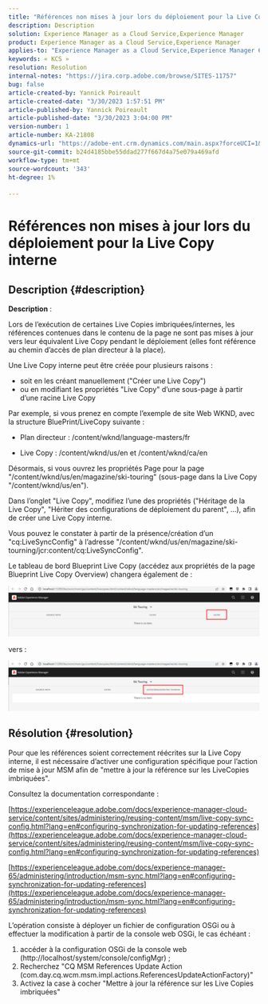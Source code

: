 ```yaml
---
title: "Références non mises à jour lors du déploiement pour la Live Copy interne"
description: Description
solution: Experience Manager as a Cloud Service,Experience Manager
product: Experience Manager as a Cloud Service,Experience Manager
applies-to: "Experience Manager as a Cloud Service,Experience Manager 6.5,Experience Manager"
keywords: « KCS »
resolution: Resolution
internal-notes: "https://jira.corp.adobe.com/browse/SITES-11757"
bug: false
article-created-by: Yannick Poireault
article-created-date: "3/30/2023 1:57:51 PM"
article-published-by: Yannick Poireault
article-published-date: "3/30/2023 3:04:00 PM"
version-number: 1
article-number: KA-21808
dynamics-url: "https://adobe-ent.crm.dynamics.com/main.aspx?forceUCI=1&pagetype=entityrecord&etn=knowledgearticle&id=458e4dd8-02cf-ed11-b597-6045bd0065b6"
source-git-commit: b24d4185bbe55ddad277f667d4a75e079a469afd
workflow-type: tm+mt
source-wordcount: '343'
ht-degree: 1%

---
```


# Références non mises à jour lors du déploiement pour la Live Copy interne

## Description {#description}


<b>Description</b> :

Lors de l’exécution de certaines Live Copies imbriquées/internes, les références contenues dans le contenu de la page ne sont pas mises à jour vers leur équivalent Live Copy pendant le déploiement (elles font référence au chemin d’accès de plan directeur à la place).

Une Live Copy interne peut être créée pour plusieurs raisons :

- soit en les créant manuellement (&quot;Créer une Live Copy&quot;)
- ou en modifiant les propriétés &quot;Live Copy&quot; d’une sous-page à partir d’une racine Live Copy




Par exemple, si vous prenez en compte l’exemple de site Web WKND, avec la structure BluePrint/LiveCopy suivante :

- Plan directeur : /content/wknd/language-masters/fr

- Live Copy : /content/wknd/us/en et /content/wknd/ca/en

Désormais, si vous ouvrez les propriétés Page pour la page &quot;/content/wknd/us/en/magazine/ski-touring&quot; (sous-page dans la Live Copy &quot;/content/wknd/us/en&quot;).

Dans l’onglet &quot;Live Copy&quot;, modifiez l’une des propriétés (&quot;Héritage de la Live Copy&quot;, &quot;Hériter des configurations de déploiement du parent&quot;, ...), afin de créer une Live Copy interne.

Vous pouvez le constater à partir de la présence/création d’un &quot;cq:LiveSyncConfig&quot; à l’adresse &quot;/content/wknd/us/en/magazine/ski-tourning/jcr:content/cq:LiveSyncConfig&quot;.

Le tableau de bord Blueprint Live Copy (accédez aux propriétés de la page Blueprint Live Copy Overview) changera également de :

![](assets/___0028539f-0bcf-ed11-b597-6045bd0065b6___.png)

vers :

![](assets/___0328539f-0bcf-ed11-b597-6045bd0065b6___.png)




## Résolution {#resolution}


Pour que les références soient correctement réécrites sur la Live Copy interne, il est nécessaire d’activer une configuration spécifique pour l’action de mise à jour MSM afin de &quot;mettre à jour la référence sur les LiveCopies imbriquées&quot;.

Consultez la documentation correspondante :

[https://experienceleague.adobe.com/docs/experience-manager-cloud-service/content/sites/administering/reusing-content/msm/live-copy-sync-config.html?lang=en#configuring-synchronization-for-updating-references](https://experienceleague.adobe.com/docs/experience-manager-cloud-service/content/sites/administering/reusing-content/msm/live-copy-sync-config.html?lang=en#configuring-synchronization-for-updating-references)

[https://experienceleague.adobe.com/docs/experience-manager-65/administering/introduction/msm-sync.html?lang=en#configuring-synchronization-for-updating-references](https://experienceleague.adobe.com/docs/experience-manager-65/administering/introduction/msm-sync.html?lang=en#configuring-synchronization-for-updating-references)



L’opération consiste à déployer un fichier de configuration OSGi ou à effectuer la modification à partir de la console web OSGi, le cas échéant :
1. accéder à la configuration OSGi de la console web (http://localhost/system/console/configMgr) ;
2. Recherchez &quot;CQ MSM References Update Action (com.day.cq.wcm.msm.impl.actions.ReferencesUpdateActionFactory)&quot;
3. Activez la case à cocher &quot;Mettre à jour la référence sur les Live Copies imbriquées&quot;
